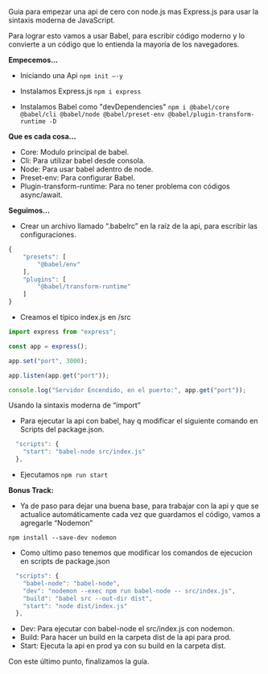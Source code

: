 Guia para empezar una api de cero con node.js mas Express.js para usar la sintaxis moderna de JavaScript.

Para lograr esto vamos a usar Babel, para escribir código moderno y lo convierte a un código que lo entienda la mayoría de los navegadores.

**Empecemos...**

* Iniciando una Api
`npm init –-y`	

* Instalamos Express.js
`npm i express`	

* Instalamos Babel como "devDependencies"
`npm i @babel/core @babel/cli @babel/node @babel/preset-env @babel/plugin-transform-runtime -D`	

**Que es cada cosa...**
* Core: Modulo principal de babel.
* Cli: Para utilizar babel desde consola.
* Node: Para usar babel adentro de node.
* Preset-env: Para configurar Babel.
* Plugin-transform-runtime: Para no tener problema con códigos async/await.

**Seguimos...**
* Crear un archivo llamado “.babelrc” en la raíz de la api, para escribir las configuraciones.
```javascript
{
    "presets": [
        "@babel/env"
    ],
    "plugins": [
        "@babel/transform-runtime"
    ]
}
```
* Creamos el típico index.js en /src

```javascript
import express from "express";

const app = express();

app.set("port", 3000);

app.listen(app.get("port"));

console.log("Servidor Encendido, en el puerto:", app.get("port"));
```
Usando la sintaxis moderna de “import”

* Para ejecutar la api con babel, hay q modificar el siguiente comando en Scripts del package.json.

```javascript
  "scripts": {
    "start": "babel-node src/index.js"
  },
```

* Ejecutamos
`npm run start`


**Bonus Track:**

* Ya de paso para dejar una buena base, para trabajar con la api y que se actualice automáticamente cada vez que guardamos el código, vamos a agregarle “Nodemon”

`npm install --save-dev nodemon`

* Como ultimo paso tenemos que modificar los comandos de ejecucion en scripts de package.json

```javascript
  "scripts": {
    "babel-node": "babel-node",
    "dev": "nodemon --exec npm run babel-node -- src/index.js",
    "build": "babel src --out-dir dist",
    "start": "node dist/index.js"
  },
```

* Dev: Para ejecutar con babel-node el src/index.js con nodemon.
* Build: Para hacer un build en la carpeta dist de la api para prod.
* Start: Ejecuta la api en prod ya con su build en la carpeta dist.

Con este último punto, finalizamos la guía.

